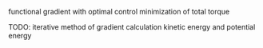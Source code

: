 functional gradient with optimal control
minimization of total torque

TODO:
iterative method of gradient calculation
kinetic energy and potential energy
